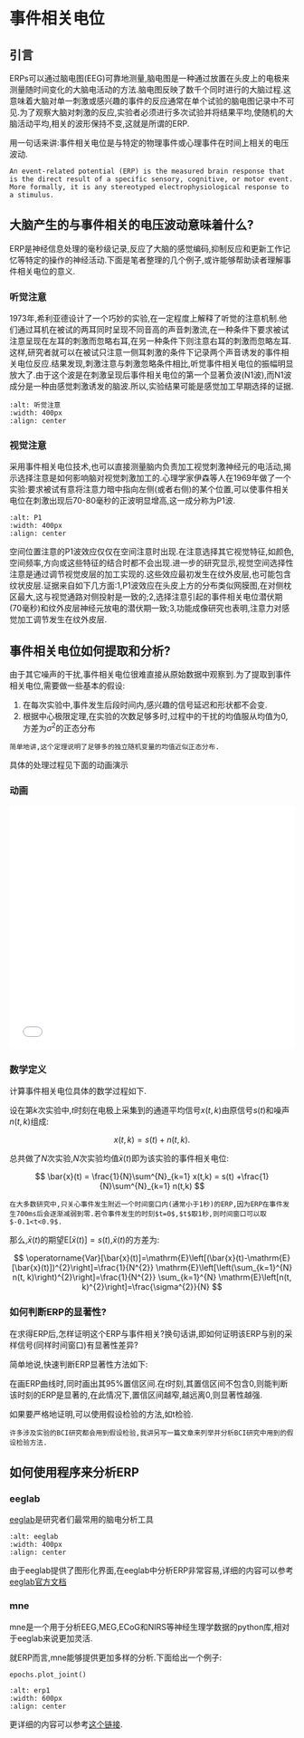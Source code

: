 # 事件相关电位

## 引言

ERPs可以通过脑电图(EEG)可靠地测量,脑电图是一种通过放置在头皮上的电极来测量随时间变化的大脑电活动的方法.脑电图反映了数千个同时进行的大脑过程.这意味着大脑对单一刺激或感兴趣的事件的反应通常在单个试验的脑电图记录中不可见.为了观察大脑对刺激的反应,实验者必须进行多次试验并将结果平均,使随机的大脑活动平均,相关的波形保持不变,这就是所谓的ERP.

用一句话来讲:事件相关电位是与特定的物理事件或心理事件在时间上相关的电压波动.

```{admonition} 来自维基百科的定义
An event-related potential (ERP) is the measured brain response that is the direct result of a specific sensory, cognitive, or motor event. More formally, it is any stereotyped electrophysiological response to a stimulus.
```


## 大脑产生的与事件相关的电压波动意味着什么?

ERP是神经信息处理的毫秒级记录,反应了大脑的感觉编码,抑制反应和更新工作记忆等特定的操作的神经活动.下面是笔者整理的几个例子,或许能够帮助读者理解事件相关电位的意义.

### 听觉注意

1973年,希利亚德设计了一个巧妙的实验,在一定程度上解释了听觉的注意机制.他们通过耳机在被试的两耳同时呈现不同音高的声音刺激流,在一种条件下要求被试注意呈现在左耳的刺激而忽略右耳,在另一种条件下则注意右耳的刺激而忽略左耳.这样,研究者就可以在被试只注意一侧耳刺激的条件下记录两个声音诱发的事件相关电位反应.结果发现,刺激注意与刺激忽略条件相比,听觉事件相关电位的振幅明显放大了.由于这个波是在刺激呈现后事件相关电位的第一个显著负波(N1波),而N1波成分是一种由感觉刺激诱发的脑波.所以,实验结果可能是感觉加工早期选择的证据.


```{image} img/Screenshot_20210831_105501.png
:alt: 听觉注意
:width: 400px
:align: center
```

     
### 视觉注意

采用事件相关电位技术,也可以直接测量脑内负责加工视觉刺激神经元的电活动,揭示选择注意是如何影响脑对视觉刺激加工的.心理学家伊森等人在1969年做了一个实验:要求被试有意将注意力暗中指向左侧(或者右侧)的某个位置,可以使事件相关电位在刺激出现后70-80毫秒的正波明显增高,这一成分称为P1波.

```{image} img/Screenshot_20210831_105258.png
:alt: P1
:width: 400px
:align: center
```

空间位置注意的P1波效应仅仅在空间注意时出现.在注意选择其它视觉特征,如颜色,空间频率,方向或这些特征的结合时都不会出现.进一步的研究显示,视觉空间选择性注意是通过调节视觉皮层的加工实现的.这些效应最初发生在纹外皮层,也可能包含纹状皮层.证据来自如下几方面:1,P1波效应在头皮上方的分布类似网膜图,在对侧枕区最大,这与视觉通路对侧投射是一致的;2,选择注意引起的事件相关电位潜伏期(70毫秒)和纹外皮层神经元放电的潜伏期一致;3,功能成像研究也表明,注意力对感觉加工调节发生在纹外皮层.

## 事件相关电位如何提取和分析?

由于其它噪声的干扰,事件相关电位很难直接从原始数据中观察到.为了提取到事件相关电位,需要做一些基本的假设:

1.  在每次实验中,事件发生后段时间内,感兴趣的信号延迟和形状都不会变.
2.  根据中心极限定理,在实验的次数足够多时,过程中的干扰的均值服从均值为0,方差为$\sigma ^2$的正态分布

```{admonition} 中心极限定理
简单地讲,这个定理说明了足够多的独立随机变量的均值近似正态分布.
```

具体的处理过程见下面的动画演示

### 动画

<iframe src="//player.bilibili.com/player.html?aid=462746265&bvid=BV1rL41147Xn&cid=400866786&page=1" scrolling="no" border="0" frameborder="no" framespacing="0" allowfullscreen="true" style="width: 640px; height: 430px; max-width: 100%"> </iframe>

### 数学定义
计算事件相关电位具体的数学过程如下.

设在第$k$次实验中,$t$时刻在电极上采集到的通道平均信号$x(t,k)$由原信号$s(t)$和噪声$n(t,k)$组成:

$$
x(t,k) = s(t) + n(t,k).
$$

总共做了$N$次实验,$N$次实验均值$\bar{x}(t)$即为该实验的事件相关电位:

$$
\bar{x}(t) = \frac{1}{N}\sum^{N}_{k=1} x(t,k) = s(t) +\frac{1}{N}\sum^{N}_{k=1} n(t,k)
$$

```{note}
在大多数研究中,只关心事件发生附近一个时间窗口内(通常小于1秒)的ERP,因为ERP在事件发生700ms后会逐渐减弱到零.若令事件发生的时刻$t=0$,$t$取1秒,则时间窗口可以取$-0.1<t<0.9$.
```

那么,$\bar{x}(t)$的期望$\mathrm{E}[\bar{x}(t)] = s(t)$,$\bar{x}(t)$的方差为:

$$
\operatorname{Var}[\bar{x}(t)]=\mathrm{E}\left[(\bar{x}(t)-\mathrm{E}[\bar{x}(t)])^{2}\right]=\frac{1}{N^{2}} \mathrm{E}\left[\left(\sum_{k=1}^{N} n(t, k)\right)^{2}\right]=\frac{1}{N^{2}} \sum_{k=1}^{N} \mathrm{E}\left[n(t, k)^{2}\right]=\frac{\sigma^{2}}{N}
$$

### 如何判断ERP的显著性?
在求得ERP后,怎样证明这个ERP与事件相关?换句话讲,即如何证明该ERP与别的采样信号(同样时间窗口)有显著性差异?

简单地说,快速判断ERP显著性方法如下:

在画ERP曲线时,同时画出其95%置信区间.在$t$时刻,其置信区间不包含0,则能判断该时刻的ERP是显著的,在此情况下,置信区间越窄,越远离0,则显著性越强.

如果要严格地证明,可以使用假设检验的方法,如t检验.

```{note}
许多涉及实验的BCI研究都会用到假设检验,我讲另写一篇文章来列举并分析BCI研究中用到的假设检验方法.
```

## 如何使用程序来分析ERP
### eeglab

[eeglab](https://sccn.ucsd.edu/eeglab/index.php)是研究者们最常用的脑电分析工具

```{image} img/400px-Eeglab_small.jpg
:alt: eeglab
:width: 400px
:align: center
```

由于eeglab提供了图形化界面,在eeglab中分析ERP非常容易,详细的内容可以参考[eeglab官方文档](https://eeglab.org/tutorials/08_Plot_data/Data_Averaging.html)

### mne

mne是一个用于分析EEG,MEG,ECoG和NIRS等神经生理学数据的python库,相对于eeglab来说更加灵活.

就ERP而言,mne能够提供更加多样的分析.下面给出一个例子:

```{code-block} python
epochs.plot_joint()
```
```{image} img/sphx_glr_30_eeg_erp_010.png
:alt: erp1
:width: 600px
:align: center
```

更详细的内容可以参考[这个链接](https://mne.tools/stable/auto_tutorials/evoked/30_eeg_erp.html).



